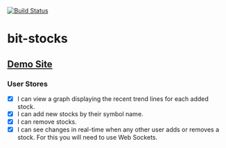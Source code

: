 [![Build Status](https://travis-ci.org/bhefty/bit-stocks.svg?branch=master)](https://travis-ci.org/bhefty/bit-stocks)
# bit-stocks

## [Demo Site](http://bit-stocks.herokuapp.com)

### User Stores
- [x] I can view a graph displaying the recent trend lines for each added stock.
- [x] I can add new stocks by their symbol name.
- [x] I can remove stocks.
- [x] I can see changes in real-time when any other user adds or removes a stock. For this you will need to use Web Sockets.